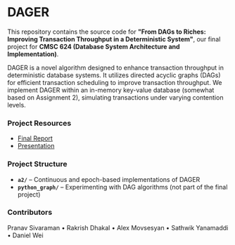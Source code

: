 # DAGER  

This repository contains the source code for **"From DAGs to Riches: Improving Transaction Throughput in a Deterministic System"**, our final project for **CMSC 624 (Database System Architecture and Implementation)**.  

DAGER is a novel algorithm designed to enhance transaction throughput in deterministic database systems. It utilizes directed acyclic graphs (DAGs) for efficient transaction scheduling to improve transaction throughput. We implement DAGER within an in-memory key-value database (somewhat based on Assignment 2), simulating transactions under varying contention levels.

### Project Resources
- [Final Report](https://github.com/hsirkar/pdfs/blob/main/CMSC701_Final_Report.pdf?raw=true)  
- [Presentation](https://github.com/hsirkar/pdfs/blob/main/624%20Final%20Project%20Presentation.pdf?raw=true)  

### Project Structure  
- **`a2/`** – Continuous and epoch-based implementations of DAGER  
- **`python_graph/`** – Experimenting with DAG algorithms (not part of the final project)  

### Contributors  
Pranav Sivaraman • Rakrish Dhakal • Alex Movsesyan • Sathwik Yanamaddi • Daniel Wei 
